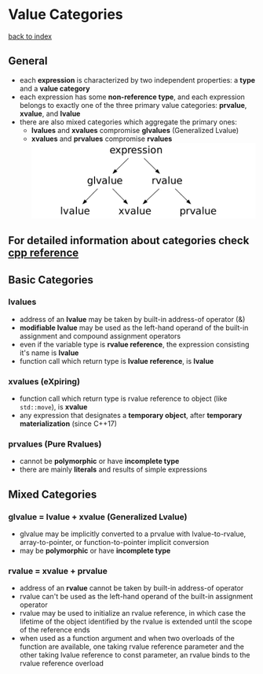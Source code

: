 # Value Categories
[back to index](../README.md)

## General
- each **expression** is characterized by two independent properties: a **type** and a **value category**
- each expression has some **non-reference type**, and each expression belongs to exactly one of the three primary value categories: **prvalue**, **xvalue**, and **lvalue**
- there are also mixed categories which aggregate the primary ones:
  - **lvalues** and **xvalues** compromise **glvalues** (Generalized Lvalue)
  - **xvalues** and **prvalues** compromise **rvalues**
    ![value categories](../res/valueCategories.jpg)

## For detailed information about categories check [cpp reference](https://en.cppreference.com/w/cpp/language/value_category)

## Basic Categories
### lvalues
- address of an **lvalue** may be taken by built-in address-of operator (&)
- **modifiable lvalue** may be used as the left-hand operand of the built-in assignment and compound assignment operators
- even if the variable type is **rvalue reference**, the expression consisting it's name is **lvalue**
- function call which return type is **lvalue reference**, is **lvalue**


### xvalues (eXpiring)
- function call which return type is rvalue reference to object (like `std::move`), is **xvalue**
- any expression that designates a **temporary object**, after **temporary materialization** (since C++17)

### prvalues (Pure Rvalues)
- cannot be **polymorphic** or have **incomplete type**
- there are mainly **literals** and results of simple expressions

## Mixed Categories

### glvalue = lvalue + xvalue (Generalized Lvalue)
- glvalue may be implicitly converted to a prvalue with lvalue-to-rvalue, array-to-pointer, or function-to-pointer implicit conversion
- may be **polymorphic** or have **incomplete type**

### rvalue = xvalue + prvalue
- address of an **rvalue** cannot be taken by built-in address-of operator
- rvalue can't be used as the left-hand operand of the built-in assignment operator
- rvalue may be used to initialize an rvalue reference, in which case the lifetime of the object identified by the rvalue is extended until the scope of the reference ends
- when used as a function argument and when two overloads of the function are available, one taking rvalue reference parameter and the other taking lvalue reference to const parameter, an rvalue binds to the rvalue reference overload